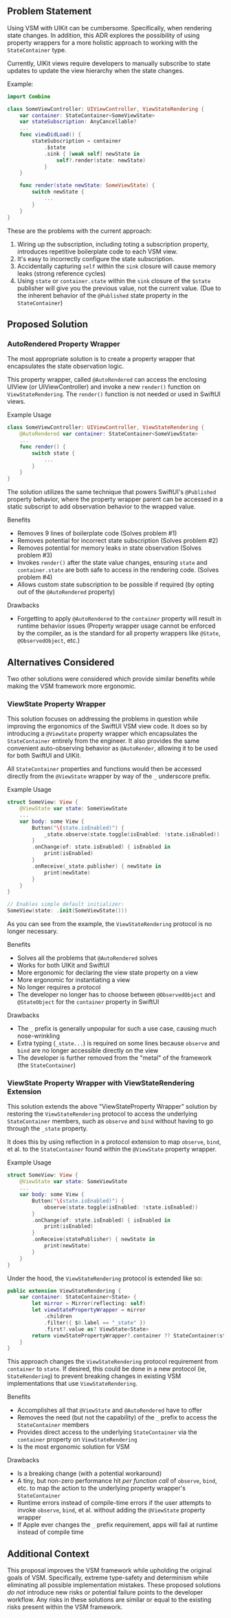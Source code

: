 ## Problem Statement

Using VSM with UIKit can be cumbersome. Specifically, when rendering state changes. In addition, this ADR explores the possibility of using property wrappers for a more holistic approach to working with the `StateContainer` type.

Currently, UIKit views require developers to manually subscribe to state updates to update the view hierarchy when the state changes.

Example:

```swift
import Combine

class SomeViewController: UIViewController, ViewStateRendering {
    var container: StateContainer<SomeViewState>
    var stateSubscription: AnyCancellable?
    ...
    func viewDidLoad() {
        stateSubscription = container
            .$state
            .sink { [weak self] newState in
                self?.render(state: newState)
            }
    }

    func render(state newState: SomeViewState) {
        switch newState {
            ...
        }
    }
}
```

These are the problems with the current approach:

1. Wiring up the subscription, including toting a subscription property, introduces repetitive boilerplate code to each VSM view.
1. It's easy to incorrectly configure the state subscription.
1. Accidentally capturing `self` within the `sink` closure will cause memory leaks (strong reference cycles)
1. Using `state` or `container.state` within the `sink` closure of the `$state` publisher will give you the previous value, not the current value. (Due to the inherent behavior of the `@Published` state property in the `StateContainer`)

## Proposed Solution

### AutoRendered Property Wrapper

The most appropriate solution is to create a property wrapper that encapsulates the state observation logic.

This property wrapper, called `@AutoRendered` can access the enclosing UIView (or UIViewController) and invoke a new `render()` function on `ViewStateRendering`. The `render()` function is not needed or used in SwiftUI views.

Example Usage

```swift
class SomeViewController: UIViewController, ViewStateRendering {
    @AutoRendered var container: StateContainer<SomeViewState>
    ...
    func render() {
        switch state {
            ...
        }
    }
}
```

The solution utilizes the same technique that powers SwiftUI's `@Published` property behavior, where the property wrapper parent can be accessed in a static subscript to add observation behavior to the wrapped value.

Benefits

- Removes 9 lines of boilerplate code (Solves problem #1)
- Removes potential for incorrect state subscription (Solves problem #2)
- Removes potential for memory leaks in state observation (Solves problem #3)
- Invokes `render()` after the state value changes, ensuring `state` and `container.state` are both safe to access in the rendering code. (Solves problem #4)
- Allows custom state subscription to be possible if required (by opting out of the `@AutoRendered` property)

Drawbacks

- Forgetting to apply `@AutoRendered` to the `container` property will result in runtime behavior issues (Property wrapper usage cannot be enforced by the compiler, as is the standard for all property wrappers like `@State`, `@ObservedObject`, etc.)

## Alternatives Considered

Two other solutions were considered which provide similar benefits while making the VSM framework more ergonomic.

### ViewState Property Wrapper

This solution focuses on addressing the problems in question while improving the ergonomics of the SwiftUI VSM view code. It does so by introducing a `@ViewState` property wrapper which encapsulates the `StateContainer` entirely from the engineer. It also provides the same convenient auto-observing behavior as `@AutoRender`, allowing it to be used for both SwiftUI and UIKit.

All `StateContainer` properties and functions would then be accessed directly from the `@ViewState` wrapper by way of the `_` underscore prefix.

Example Usage

```swift
struct SomeView: View {
    @ViewState var state: SomeViewState
    ...
    var body: some View {
        Button("\(state.isEnabled)") {
            _state.observe(state.toggle(isEnabled: !state.isEnabled))
        }
        .onChange(of: state.isEnabled) { isEnabled in 
            print(isEnabled)
        }
        .onReceive(_state.publisher) { newState in 
            print(newState)
        }
    }
}

// Enables simple default initializer:
SomeView(state: .init(SomeViewState()))
```

As you can see from the example, the `ViewStateRendering` protocol is no longer necessary.

Benefits

- Solves all the problems that `@AutoRendered` solves
- Works for both UIKit and SwiftUI
- More ergonomic for declaring the view state property on a view
- More ergonomic for instantiating a view
- No longer requires a protocol
- The developer no longer has to choose between `@ObservedObject` and `@StateObject` for the `container` property in SwiftUI

Drawbacks

- The `_` prefix is generally unpopular for such a use case, causing much nose-wrinkling
- Extra typing (`_state...`) is required on some lines because `observe` and `bind` are no longer accessible directly on the view
- The developer is further removed from the "metal" of the framework (the `StateContainer`)

### ViewState Property Wrapper with ViewStateRendering Extension

This solution extends the above "ViewStateProperty Wrapper" solution by restoring the `ViewStateRendering` protocol to access the underlying `StateContainer` members, such as `observe` and `bind` without having to go through the `_state` property.

It does this by using reflection in a protocol extension to map `observe`, `bind`, et al. to the `StateContainer` found within the `@ViewState` property wrapper.

Example Usage

```swift
struct SomeView: View {
    @ViewState var state: SomeViewState
    ...
    var body: some View {
        Button("\(state.isEnabled)") {
            observe(state.toggle(isEnabled: !state.isEnabled))
        }
        .onChange(of: state.isEnabled) { isEnabled in 
            print(isEnabled)
        }
        .onReceive(statePublisher) { newState in 
            print(newState)
        }
    }
}
```

Under the hood, the `ViewStateRendering` protocol is extended like so:

```swift
public extension ViewStateRendering {
    var container: StateContainer<State> {
        let mirror = Mirror(reflecting: self)
        let viewStatePropertyWrapper = mirror
            .children
            .filter({ $0.label == "_state" })
            .first?.value as? ViewState<State>
        return viewStatePropertyWrapper?.container ?? StateContainer(state: state)
    }
}
```

This approach changes the `ViewStateRendering` protocol requirement from `container` to `state`. If desired, this could be done in a new protocol (ie, `StateRendering`) to prevent breaking changes in existing VSM implementations that use `ViewStateRendering`.

Benefits

- Accomplishes all that `@ViewState` and `@AutoRendered` have to offer
- Removes the need (but not the capability) of the `_` prefix to access the `StateContainer` members
- Provides direct access to the underlying `StateContainer` via the `container` property on `ViewStateRendering`
- Is the most ergonomic solution for VSM

Drawbacks

- Is a breaking change (with a potential workaround)
- A tiny, but non-zero performance hit *per function call* of `observe`, `bind`, etc. to map the action to the underlying property wrapper's `StateContainer`
- Runtime errors instead of compile-time errors if the user attempts to invoke `observe`, `bind`, et al. without adding the `@ViewState` property wrapper
- If Apple ever changes the `_` prefix requirement, apps will fail at runtime instead of compile time

## Additional Context

This proposal improves the VSM framework while upholding the original goals of VSM. Specifically, extreme type-safety and determinism while eliminating all possible implementation mistakes. These proposed solutions *do not* introduce new risks or potential failure points to the developer workflow. Any risks in these solutions are similar or equal to the existing risks present within the VSM framework.
